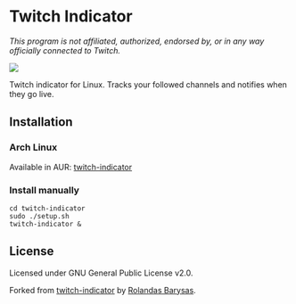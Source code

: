 # Twitch Indicator

*This program is not affiliated, authorized, endorsed by, or in any way
officially connected to Twitch.*

![](http://i.imgur.com/1yXOF6S.png)

Twitch indicator for Linux. Tracks your followed channels and notifies when they go live.

## Installation

### Arch Linux

Available in AUR: [twitch-indicator](https://aur.archlinux.org/packages/twitch-indicator/)

### Install manually

```
cd twitch-indicator
sudo ./setup.sh
twitch-indicator &
```

## License

Licensed under GNU General Public License v2.0.

Forked from [twitch-indicator](https://github.com/rolandasb/twitch-indicator) by
[Rolandas Barysas](https://github.com/rolandasb).
